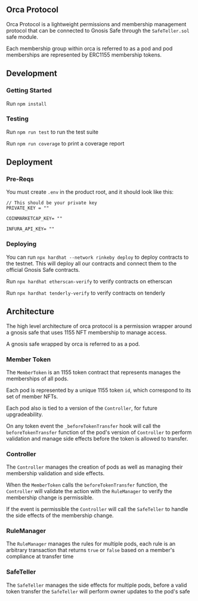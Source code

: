 ## Orca Protocol

Orca Protocol is a lightweight permissions and membership management protocol that can be connected to Gnosis Safe through the `SafeTeller.sol` safe module.

Each membership group within orca is referred to as a pod and pod memberships are represented by ERC1155 membership tokens.

## Development

### Getting Started

Run `npm install`

### Testing

Run `npm run test` to run the test suite

Run `npm run coverage` to print a coverage report

## Deployment

### Pre-Reqs

You must create `.env` in the product root, and it should look like this:

```
// This should be your private key
PRIVATE_KEY = ""

COINMARKETCAP_KEY= ""

INFURA_API_KEY= ""
```

### Deploying

You can run `npx hardhat --network rinkeby deploy` to deploy contracts to the testnet. This will deploy all our contracts and connect them to the official Gnosis Safe contracts.

Run `npx hardhat etherscan-verify` to verify contracts on etherscan

Run `npx hardhat tenderly-verify` to verify contracts on tenderly

## Architecture

The high level architecture of orca protocol is a permission wrapper around a gnosis safe that uses 1155 NFT membership to manage access.

A gnosis safe wrapped by orca is referred to as a pod. 
### Member Token

The `MemberToken` is an 1155 token contract that represents manages the memberships of all pods. 

Each pod is represented by a unique 1155 token `id`, which correspond to its set of member NFTs.

Each pod also is tied to a version of the `Controller`, for future upgradeability.

On any token event the `_beforeTokenTransfer` hook will call the `beforeTokenTransfer` function of the pod's version of `Controller` to perform validation and manage side effects before the token is allowed to transfer.

### Controller

The `Controller` manages the creation of pods as well as managing their membership validation and side effects. 

When the `MemberToken` calls the `beforeTokenTransfer` function, the `Controller` will validate the action with the `RuleManager` to verify the membership change is permissible.

If the event is permissible the `Controller` will call the `SafeTeller` to handle the side effects of the membership change.

### RuleManager

The `RuleManager` manages the rules for multiple pods, each rule is an arbitrary transaction that returns `true` or `false` based on a member's compliance at transfer time

### SafeTeller

The `SafeTeller` manages the side effects for multiple pods, before a valid token transfer the `SafeTeller` will perform owner updates to the pod's safe




